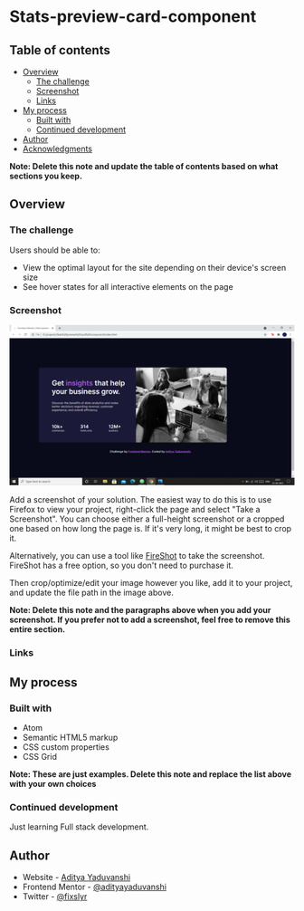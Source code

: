 # Stats-preview-card-component



## Table of contents

- [Overview](#overview)
  - [The challenge](#the-challenge)
  - [Screenshot](#screenshot)
  - [Links](#links)
- [My process](#my-process)
  - [Built with](#built-with)
  - [Continued development](#continued-development)
- [Author](#author)
- [Acknowledgments](#acknowledgments)

**Note: Delete this note and update the table of contents based on what sections you keep.**

## Overview

### The challenge

Users should be able to:

- View the optimal layout for the site depending on their device's screen size
- See hover states for all interactive elements on the page

### Screenshot

![](images/screenshot.png)

Add a screenshot of your solution. The easiest way to do this is to use Firefox to view your project, right-click the page and select "Take a Screenshot". You can choose either a full-height screenshot or a cropped one based on how long the page is. If it's very long, it might be best to crop it.

Alternatively, you can use a tool like [FireShot](https://getfireshot.com/) to take the screenshot. FireShot has a free option, so you don't need to purchase it. 

Then crop/optimize/edit your image however you like, add it to your project, and update the file path in the image above.

**Note: Delete this note and the paragraphs above when you add your screenshot. If you prefer not to add a screenshot, feel free to remove this entire section.**

### Links

## My process

### Built with
- Atom
- Semantic HTML5 markup
- CSS custom properties
- CSS Grid

**Note: These are just examples. Delete this note and replace the list above with your own choices**



### Continued development

Just learning Full stack development.





## Author

- Website - [Aditya Yaduvanshi](https://adityayaduvanshi.github.io/mycsssite/)
- Frontend Mentor - [@adityayaduvanshi](https://www.frontendmentor.io/profile/adityayaduvanshi)
- Twitter - [@fixslyr](https://www.twitter.com/fixslyr)



